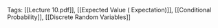 Tags: [[Lecture 10.pdf]], [[Expected Value ( Expectation)]], [[Conditional Probability]], [[Discrete Random Variables]]



